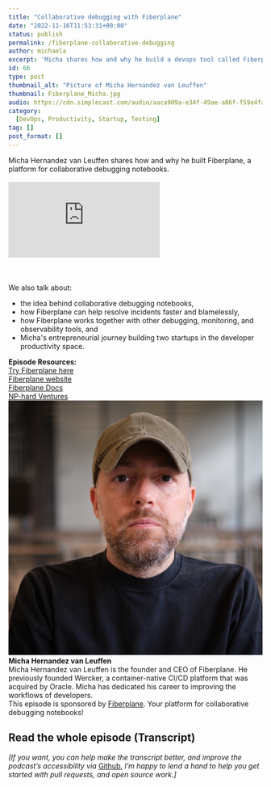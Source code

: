 ```yaml
---
title: "Collaborative debugging with Fiberplane"
date: "2022-11-16T11:53:31+00:00"
status: publish
permalink: /fiberplane-collaborative-debugging
author: michaela
excerpt: 'Micha shares how and why he build a devops tool called Fiberplane.'
id: 66
type: post
thumbnail_alt: "Picture of Micha Hernandez van Leuffen"
thumbnail: Fiberplane_Micha.jpg
audio: https://cdn.simplecast.com/audio/aaca909a-e34f-49ae-a86f-f59e4fa807f0/episodes/3cdb61d4-08a8-420a-889d-95e470195348/audio/c55a2717-ee88-4f42-80af-38273b0a96ef/default_tc.mp3
category:
  [DevOps, Productivity, Startup, Testing]
tag: []
post_format: []
---
```


<div class="episode-about">
Micha Hernandez van Leuffen shares how and why he built Fiberplane, a platform for collaborative debugging notebooks.<br/> <br/> 

<div class="video-container">
<iframe class="video" src="https://www.youtube-nocookie.com/embed/WOKAOW24I-Q" title="YouTube video player" frameborder="0" allow="accelerometer; autoplay; clipboard-write; encrypted-media; gyroscope; picture-in-picture" allowfullscreen></iframe>
</div>

<br/> <br/>We also talk about:
<ul>
<li>the idea behind collaborative debugging notebooks,</li>
<li>how Fiberplane can help resolve incidents faster and blamelessly,</li>
<li>how Fiberplane works together with other debugging, monitoring, and observability tools, and</li>
<li>Micha's entrepreneurial journey building two startups in the developer productivity space.</li>
</ul>
</div>
<div class=" episode-links">
<b>Episode Resources:</b><br/>
<a href="https://studio.fiberplane.com/">Try Fiberplane here</a><br/>
<a href="https://fiberplane.com/">Fiberplane website</a><br/>
<a href="http://docs.fiberplane.com/">Fiberplane Docs</a><br/>
<a href="https://nphard.vc/">NP-hard Ventures</a><br/>
</div>

<div class="row pt-2 align-items-center">
<div class="col-4 guest-picture">
<img src="Fiberplane_Micha.jpg" alt="Picture of Micha Hernandez van Leuffen"/>
</div>
<div class="col-8 guest-about">
<b>Micha Hernandez van Leuffen</b><br/>
Micha Hernandez van Leuffen is the founder and CEO of Fiberplane. He previously founded Wercker, a container-native CI/CD platform that was acquired by Oracle. Micha has dedicated his career to improving the workflows of developers.
</div>
</div>
<div class="sponsorship">
This episode is sponsored by <a href="https://fiberplane.com/">Fiberplane</a>. Your platform for collaborative debugging notebooks!
</div> 




## Read the whole episode (Transcript)

_\[If you want, you can help make the transcript better, and improve the podcast’s accessibility via_ [Github](https://github.com/mgreiler/se-unlocked/tree/master/Transcripts)_[.](https://github.com/mgreiler/se-unlocked/tree/master/Transcripts) I’m happy to lend a hand to help you get started with pull requests, and open source work.\]_

